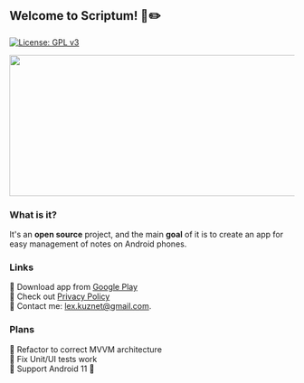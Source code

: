 ## Welcome to Scriptum! :notebook::pencil2:

[![License: GPL v3](https://img.shields.io/badge/License-GPLv3-blue.svg)](https://www.gnu.org/licenses/gpl-3.0)

<p align="center">
  <img width="512" height="250" src="https://user-images.githubusercontent.com/43184868/203823879-d03cd187-ee1d-4c6b-9722-2a29126bffff.png">
</p>

### What is it?

It's an **open source** project, and the main **goal** of it is to create an app for easy management of notes on Android phones.

<!--
  TODO: add "why this app?" section with main advantages of this app
  TODO: add "for developers" section with explanation why this code is good
-->

### Links

📍 Download app from [Google Play](https://play.google.com/store/apps/details?id=sgtmelon.scriptum)\
📍 Check out [Privacy Policy](https://github.com/SerjantArbuz/Scriptum/blob/master/PrivacyPolicy.md)\
📍 Contact me: lex.kuznet@gmail.com.

### Plans

:small_orange_diamond: Refactor to correct MVVM architecture\
:small_orange_diamond: Fix Unit/UI tests work\
:small_orange_diamond: Support Android 11 :moyai:
